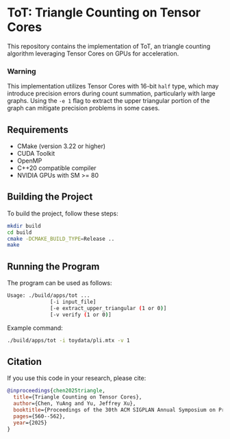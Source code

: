 # ToT: Triangle Counting on Tensor Cores

This repository contains the implementation of ToT, an triangle counting algorithm leveraging Tensor Cores on GPUs for acceleration.


### Warning
This implementation utilizes Tensor Cores with 16-bit `half` type, which may introduce precision errors during count summation, particularly with large graphs.  Using the `-e 1` flag to extract the upper triangular portion of the graph can mitigate precision problems in some cases.


## Requirements

- CMake (version 3.22 or higher)
- CUDA Toolkit
- OpenMP
- C++20 compatible compiler
- NVIDIA GPUs with SM >= 80 

## Building the Project

To build the project, follow these steps:
```bash
mkdir build
cd build
cmake -DCMAKE_BUILD_TYPE=Release ..
make
```

## Running the Program

The program can be used as follows:
```bash
Usage: ./build/apps/tot ... 
              [-i input_file]
              [-e extract_upper_triangular (1 or 0)]
              [-v verify (1 or 0)]
```
Example command:

```bash
./build/apps/tot -i toydata/pli.mtx -v 1
```
## Citation

If you use this code in your research, please cite:
```bibtex
@inproceedings{chen2025triangle,
  title={Triangle Counting on Tensor Cores},
  author={Chen, YuAng and Yu, Jeffrey Xu},
  booktitle={Proceedings of the 30th ACM SIGPLAN Annual Symposium on Principles and Practice of Parallel Programming},
  pages={560--562},
  year={2025}
}
```
